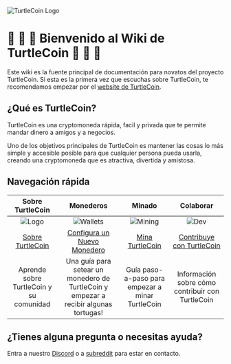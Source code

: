 ![TurtleCoin Logo](images/turtlecoin_logo.png)

# :turtle: :turtle: :turtle: Bienvenido al Wiki de TurtleCoin :turtle: :turtle: :turtle:

Este wiki es la fuente principal de documentación para novatos del proyecto TurtleCoin. Si esta es la primera vez que escuchas sobre TurtleCoin, te recomendamos empezar por el [website de TurtleCoin](https://turtlecoin.lol/).

## ¿Qué es TurtleCoin?

TurtleCoin es una cryptomoneda rápida, facil y privada que te permite mandar dinero a amigos y a negocios.

Uno de los objetivos principales de TurtleCoin es mantener las cosas lo más simple y accesible posible para que cualquier persona pueda usarla, creando una cryptomoneda que es atractiva, divertida y amistosa.

## Navegación rápida

| **Sobre TurtleCoin** | **Monederos** | **Minado** | **Colaborar** |
|:----------------------:|:-------------:|:------------:|:------------------:|
| ![Logo](images/table_logo.png) | ![Wallets](images/table_wallet.png) | ![Mining](images/table_mine.png) | ![Dev](images/table_dev.png) |
| [Sobre TurtleCoin](about/About-TurtleCoin) | [Configura un Nuevo Monedero](Getting-Started#new-wallet) | [Mina TurtleCoin](Getting-Started#mining) | [Contribuye con TurtleCoin](about/Contributing) |
| Aprende sobre TurtleCoin y su comunidad | Una guía para setear un monedero de TurtleCoin y empezar a recibir algunas tortugas! | Guía paso-a-paso para empezar a minar TurtleCoin | Información sobre cómo contribuir con TurtleCoin |

## ¿Tienes alguna pregunta o necesitas ayuda?

Entra a nuestro [Discord](http://chat.turtlecoin.lol/) o a [subreddit](https://www.reddit.com/r/TRTL/) para estar en contacto.


